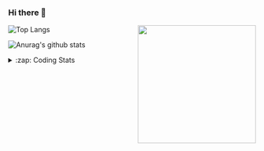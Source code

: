 ### Hi there 👋

<!--
**tao8687/tao8687** is a ✨ _special_ ✨ repository because its `README.md` (this file) appears on your GitHub profile.

Here are some ideas to get you started:

- 🔭 I’m currently working on ...
- 🌱 I’m currently learning ...
- 👯 I’m looking to collaborate on ...
- 🤔 I’m looking for help with ...
- 💬 Ask me about ...
- 📫 How to reach me: ...
- 😄 Pronouns: ...
- ⚡ Fun fact: ...
-->

<img align='right' src="https://media.giphy.com/media/M9gbBd9nbDrOTu1Mqx/giphy.gif" width="240">

  
![Top Langs](https://github-readme-stats.vercel.app/api/top-langs/?username=tao8687&layout=compact&title_color=23238E&text_color=A67D3D)

![Anurag's github stats](https://github-readme-stats.vercel.app/api?username=tao8687&show_icons=true&&text_color=A67D3D&title_color=23238E&show_icons=false&count_private=true&hide=stars)

<details>
  <summary>:zap: Coding Stats</summary>
  <br>
    
<!--START_SECTION:waka-->

```text
From: 20 April 2023 - To: 27 April 2023

C             23 hrs 53 mins  ███████████████████▓░░░░░   78.45 %
C++           2 hrs 59 mins   ██▒░░░░░░░░░░░░░░░░░░░░░░   09.83 %
Makefile      1 hr 2 mins     █░░░░░░░░░░░░░░░░░░░░░░░░   03.41 %
JSON          48 mins         ▓░░░░░░░░░░░░░░░░░░░░░░░░   02.65 %
Text          41 mins         ▓░░░░░░░░░░░░░░░░░░░░░░░░   02.26 %
Python        30 mins         ▒░░░░░░░░░░░░░░░░░░░░░░░░   01.64 %
```

<!--END_SECTION:waka-->
</details>
